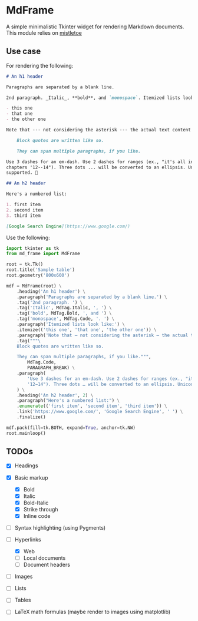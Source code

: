 # MdFrame

A simple minimalistic Tkinter widget for rendering Markdown documents. This module relies on [mistletoe]

[mistletoe]: <https://github.com/miyuchina/mistletoe>

## Use case 

For rendering the following:

```md
# An h1 header

Paragraphs are separated by a blank line.

2nd paragraph. _Italic_, **bold**, and `monospace`. Itemized lists look like:

- this one
- that one
- the other one

Note that --- not considering the asterisk --- the actual text content start at 4 columns in.

    Block quotes are written like so.

    They can span multiple paragraphs, if you like.

Use 3 dashes for an em-dash. Use 2 dashes for ranges (ex., "it's all in
chapters '12--14"). Three dots ... will be converted to an ellipsis. Unicode is
supported. 🙂

## An h2 header

Here's a numbered list:

1. first item
2. second item
3. third item

[Google Search Engine](https://www.google.com/)
```

Use the following:

```python
import tkinter as tk
from md_frame import MdFrame

root = tk.Tk()
root.title('Sample table')
root.geometry('800x600')

mdf = MdFrame(root) \
    .heading('An h1 header') \
    .paragraph('Paragraphs are separated by a blank line.') \
    .tag('2nd paragraph. ') \
    .tag('Italic', MdTag.Italic, ', ') \
    .tag('bold', MdTag.Bold, ', and ') \
    .tag('monospace', MdTag.Code, '. ') \
    .paragraph('Itemized lists look like:') \
    .itemize(('this one', 'that one', 'the other one')) \
    .paragraph('Note that ― not considering the asterisk ― the actual text content start at 4 columns in.') \
    .tag("""\
    Block quotes are written like so.

    They can span multiple paragraphs, if you like.""",
        MdTag.Code,
        PARAGRAPH_BREAK) \
    .paragraph(
        'Use 3 dashes for an em-dash. Use 2 dashes for ranges (ex., "it\'s all in chapters '
        '12−14"). Three dots … will be converted to an ellipsis. Unicode is supported. 🙂'
    ) \
    .heading('An h2 header', 2) \
    .paragraph("Here's a numbered list:") \
    .enumerate(('first item', 'second item', 'third item')) \
    .link('https://www.google.com/', 'Google Search Engine', ' ') \
    .finalize()

mdf.pack(fill=tk.BOTH, expand=True, anchor=tk.NW)
root.mainloop()
```

## TODOs

- [X] Headings
- [X] Basic markup
    - [X] Bold
    - [X] Italic
    - [X] Bold-Italic
    - [X] Strike through
    - [X] Inline code
- [ ] Syntax highlighting (using Pygments)
- [ ] Hyperlinks
    - [X] Web
    - [ ] Local documents
    - [ ] Document headers
- [ ] Images
- [ ] Lists

- [ ] Tables
- [ ] LaTeX math formulas (maybe render to images using matplotlib)
